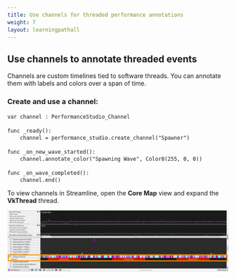 ```yaml
---
title: Use channels for threaded performance annotations
weight: 7
layout: learningpathall
---
```


## Use channels to annotate threaded events

Channels are custom timelines tied to software threads. You can annotate them with labels and colors over a span of time.

### Create and use a channel:

```gdscript
var channel : PerformanceStudio_Channel

func _ready():
    channel = performance_studio.create_channel("Spawner")

func _on_new_wave_started():
    channel.annotate_color("Spawning Wave", Color8(255, 0, 0))

func _on_wave_completed():
    channel.end()
```

To view channels in Streamline, open the **Core Map** view and expand the **VkThread** thread.

![Channel annotations in Streamline](sl_channel.png "Figure 7. Channel annotations in Streamline")
